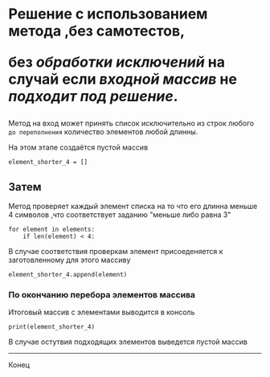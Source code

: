 # Решение с использованием **метода** ,без __самотестов__,   <p>без _обработки исключений_ на случай если *входной массив* не *__подходит под решение__*.</p>

Метод на вход может принять список исключительно из строк любого `до переполнения` количество элементов любой длинны.

На этом этапе создаётся пустой массив

    element_shorter_4 = []

## Затем

Метод проверяет каждый элемент списка на то что его длинна меньше 4 символов ,что соответствует заданию "меньше либо равна 3"

    for element in elements:
        if len(element) < 4:

В случае соответствия проверкам элемент присоеденяется к заготовленному для этого массиву

    element_shorter_4.append(element)

### По окончанию перебора элементов массива

Итоговый массив с элементами выводится в консоль

    print(element_shorter_4)

В случае остутвия подходящих элементов выведется пустой массив

___

Конец

